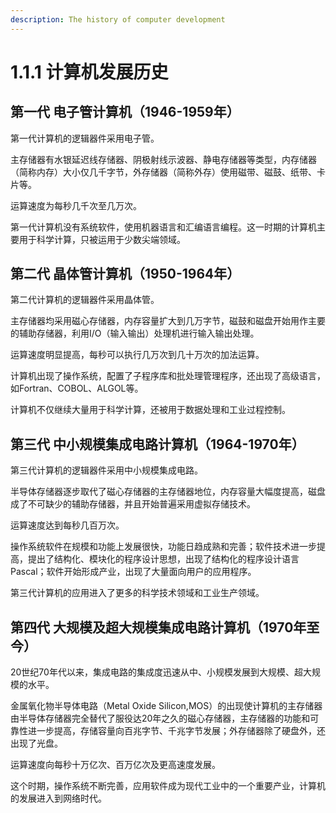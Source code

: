 ```yaml
---
description: The history of computer development
---
```


# 1.1.1 计算机发展历史

## 第一代 电子管计算机（1946-1959年）

第一代计算机的逻辑器件采用电子管。

主存储器有水银延迟线存储器、阴极射线示波器、静电存储器等类型，内存储器（简称内存）大小仅几千字节，外存储器（简称外存）使用磁带、磁鼓、纸带、卡片等。

运算速度为每秒几千次至几万次。

第一代计算机没有系统软件，使用机器语言和汇编语言编程。这一时期的计算机主要用于科学计算，只被运用于少数尖端领域。

## 第二代 晶体管计算机（1950-1964年）

第二代计算机的逻辑器件采用晶体管。

主存储器均采用磁心存储器，内存容量扩大到几万字节，磁鼓和磁盘开始用作主要的辅助存储器，利用I/O（输入输出）处理机进行输入输出处理。

运算速度明显提高，每秒可以执行几万次到几十万次的加法运算。

计算机出现了操作系统，配置了子程序库和批处理管理程序，还出现了高级语言，如Fortran、COBOL、ALGOL等。

计算机不仅继续大量用于科学计算，还被用于数据处理和工业过程控制。

## 第三代 中小规模集成电路计算机（1964-1970年）

第三代计算机的逻辑器件采用中小规模集成电路。

半导体存储器逐步取代了磁心存储器的主存储器地位，内存容量大幅度提高，磁盘成了不可缺少的辅助存储器，并且开始普遍采用虚拟存储技术。

运算速度达到每秒几百万次。

操作系统软件在规模和功能上发展很快，功能日趋成熟和完善；软件技术进一步提高，提出了结构化、模块化的程序设计思想，出现了结构化的程序设计语言Pascal；软件开始形成产业，出现了大量面向用户的应用程序。

第三代计算机的应用进入了更多的科学技术领域和工业生产领域。

## 第四代 大规模及超大规模集成电路计算机（1970年至今）

20世纪70年代以来，集成电路的集成度迅速从中、小规模发展到大规模、超大规模的水平。

金属氧化物半导体电路（Metal Oxide Silicon,MOS）的出现使计算机的主存储器由半导体存储器完全替代了服役达20年之久的磁心存储器，主存储器的功能和可靠性进一步提高，存储容量向百兆字节、千兆字节发展；外存储器除了硬盘外，还出现了光盘。

运算速度向每秒十万亿次、百万亿次及更高速度发展。

这个时期，操作系统不断完善，应用软件成为现代工业中的一个重要产业，计算机的发展进入到网络时代。
